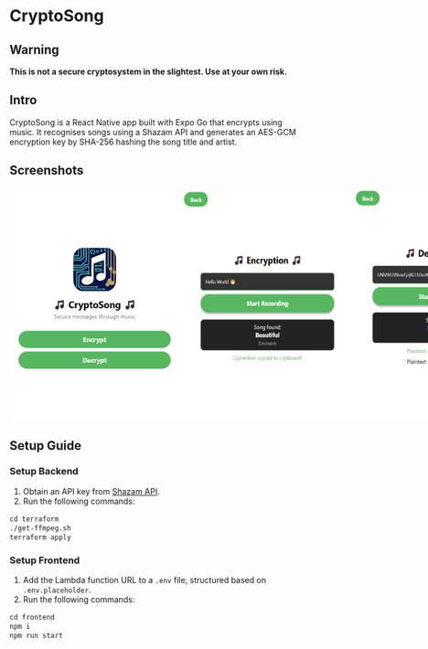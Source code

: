 # CryptoSong

## Warning

**This is not a secure cryptosystem in the slightest. Use at your own risk.**

## Intro

CryptoSong is a React Native app built with Expo Go that encrypts using music. It recognises songs using a Shazam API and generates an AES-GCM encryption key by SHA-256 hashing the song title and artist.

## Screenshots

<div style="display: flex; justify-content: space-around;">
  <img src="assets/home.png" alt="Home Menu" width="300"/>
  <img src="assets/encryption.png" alt="Encryption Screen" width="300"/>
  <img src="assets/decryption.png" alt="Decryption Screen" width="300"/>
</div>

## Setup Guide

### Setup Backend

1. Obtain an API key from [Shazam API](https://rapidapi.com/apidojo/api/shazam).
2. Run the following commands:
```
cd terraform
./get-ffmpeg.sh
terraform apply
```

### Setup Frontend

1. Add the Lambda function URL to a `.env` file, structured based on `.env.placeholder`.
2. Run the following commands:
```
cd frontend
npm i
npm run start
```
